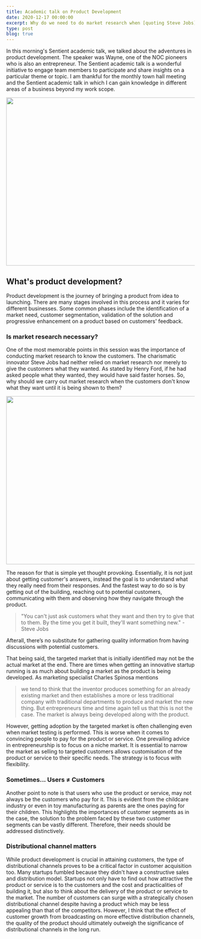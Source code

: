 ```yaml
---
title: Academic talk on Product Development
date: 2020-12-17 00:00:00
excerpt: Why do we need to do market research when [quoting Steve Jobs] a lot of times, people don't know what they want until you show it to them? 
type: post
blog: true
---
```


In this morning's Sentient academic talk, we talked about the adventures in product development. The speaker was Wayne, one of the NOC pioneers who is also an entrepreneur. The Sentient academic talk is a wonderful initiative to engage team members to participate and share insights on a particular theme or topic. I am thankful for the monthly town hall meeting and the Sentient academic talk in which I can gain knowledge in different areas of a business beyond my work scope.

<img src="/prod_dev.jpeg" width="750rem" height="450rem">

## What's product development?

Product development is the journey of bringing a product from idea to launching. There are many stages involved in this process and it varies for different businesses. Some common phases include the identification of a market need, customer segmentation, validation of the solution and progressive enhancement on a product based on customers' feedback. 

### Is market research necessary?

One of the most memorable points in this session was the importance of conducting market research to know the customers. The charismatic innovator Steve Jobs had neither relied on market research nor merely to give the customers what they wanted. As stated by Henry Ford, if he had asked people what they wanted, they would have said faster horses. So, why should we carry out market research when the customers don't know what they want until it is being shown to them? 


<img src="/confused_gif.gif" width="750rem" height="450rem">

The reason for that is simple yet thought provoking. Essentially, it is not just about getting customer's answers, instead the goal is to understand what they really need from their responses. And the fastest way to do so is by getting out of the building, reaching out to potential customers, communicating with them and observing how they navigate through the product. 

> "You can't just ask customers what they want and then try to give that to them. By the time you get it built, they'll want something new." - Steve Jobs

Afterall, there’s no substitute for gathering quality information from having discussions with potential customers. 

That being said, the targeted market that is initially identified may not be the actual market at the end. There are times when getting an innovative startup running is as much about building a market as the product is being developed. As marketing specialist Charles Spinosa mentions

> we tend to think that the inventor produces something for an already existing market and then establishes a more or less traditional company with traditional departments to produce and market the new thing. But entrepreneurs time and time again tell us that this is not the case. The market is always being developed along with the product.


However, getting adoption by the targeted market is often challenging even when market testing is performed. This is worse when it comes to convincing people to pay for the product or service. One prevailing advice in entrepreneurship is to focus on a niche market. It is essential to narrow the market as selling to targeted customers allows customisation of the product or service to their specific needs. The strategy is to focus with flexibility.

### Sometimes... Users ≠ Customers

Another point to note is that users who use the product or service, may not always be the customers who pay for it. This is evident from the childcare industry or even in toy manufacturing as parents are the ones paying for their children. This highlights the importances of customer segments as in the case, the solution to the problem faced by these two customer segments can be vastly different. Therefore, their needs should be addressed distinctively. 

### Distributional channel matters
 
While product development is crucial in attaining customers, the type of distributional channels proves to be a critical factor in customer acquisition too. Many startups fumbled because they didn't have a constructive sales and distribution model. Startups not only have to find out how attractive the product or service is to the customers and the cost and practicalities of building it, but also to think about the delivery of the product or service to the market. The number of customers can surge with a strategically chosen distributional channel despite having a product which may be less appealing than that of the competitors. However, I think that the effect of customer growth from broadcasting on more effective distribution channels, the quality of the product should ultimately outweigh the significance of distributional channels in the long run.



